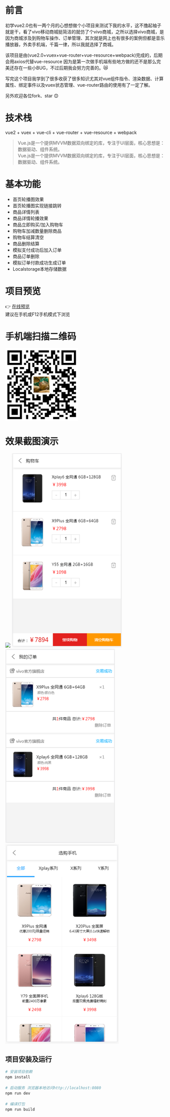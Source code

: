 

# 前言
初学vue2.0也有一两个月的心想想做个小项目来测试下我的水平，这不撸起袖子就是干，看了vivo移动商城挺简洁的就仿了个vivo商城，之所以选择vivo商城，是因为商城涉及到购物车操作、订单管理、其次就是网上也有很多的案例但都是音乐播放器，外卖手机端，千篇一律，所以我就选择了商城。

该项目是由(vue2.0+vuex+vue-router+vue-resource+webpack)完成的，后期会用axios代替vue-resource 因为是第一次做手机端有些地方做的还不是那么完美还存在一些小BUG，不过后期我会努力完善的。:crying_cat_face:

写完这个项目我学到了很多收获了很多知识尤其对vue组件指令、渲染数据、计算属性、绑定事件以及vuex状态管理、vue-router路由的使用有了一定了解。

另外欢迎各位fork、star :blush:

# 技术栈
vue2 + vuex + vue-cli + vue-router + vue-resource + webpack 
> Vue.js是一个提供MVVM数据双向绑定的库，专注于UI层面，核心思想是：数据驱动、组件系统。<br>
> Vue.js是一个提供MVVM数据双向绑定的库，专注于UI层面，核心思想是：数据驱动、组件系统。<br>

# 基本功能
* 首页轮播图效果
* 首页轮播图实现链接跳转
* 商品详情列表
* 商品详情轮播效果
* 商品立即购买/加入购物车
* 购物车加减数量删除商品
* 购物车结算清空
* 商品删除结算
* 模拟支付成功后加入订单
* 商品订单删除
* 模拟订单付款成功生成订单
* Localstorage本地存储数据


# 项目预览
:point_right: [在线预览](http://www.fangwenkang.xyz/#/ "在线预览")<br>
建议在手机或F12手机模式下浏览

# 手机端扫描二维码

![](https://github.com/Mynameisfwk/vivo-shop/blob/master/static/lowSource/vue.png)


# 效果截图演示

![](https://github.com/Mynameisfwk/vivo-shop/blob/master/static/lowSource/1.0.gif)
![](https://github.com/Mynameisfwk/vivo-shop/blob/master/static/lowSource/2.0.png)
![](https://github.com/Mynameisfwk/vivo-shop/blob/master/static/lowSource/3.0.png)
![](https://github.com/Mynameisfwk/vivo-shop/blob/master/static/lowSource/4.0.png)

## 项目安装及运行

``` bash
# 安装项目依赖
npm install

# 启动服务 浏览器本地访问http://localhost:8080
npm run dev

# 编译打包
npm run build

```



